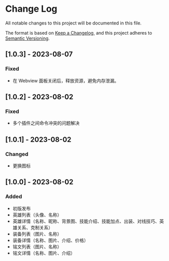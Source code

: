 # Change Log

All notable changes to this project will be documented in this file.

The format is based on [Keep a Changelog](https://keepachangelog.com/en/1.0.0/),
and this project adheres to [Semantic Versioning](https://semver.org/spec/v2.0.0.html).

## [1.0.3] - 2023-08-07

### Fixed

- 在 Webview 面板关闭后，释放资源，避免内存泄漏。

## [1.0.2] - 2023-08-02

### Fixed

- 多个插件之间命令冲突的问题解决

## [1.0.1] - 2023-08-02

### Changed

- 更换图标

## [1.0.0] - 2023-08-02

### Added

- 初版发布
- 英雄列表（头像、名称）
- 英雄详情（名称、昵称、背景图、技能介绍、技能加点、出装、对线技巧、英雄关系、克制关系）
- 装备列表（图片、名称）
- 装备详情（名称、图片、介绍、价格）
- 铭文列表（图片、名称）
- 铭文详情（名称、图片、介绍）